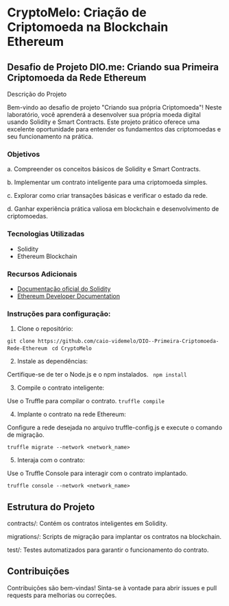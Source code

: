 # CryptoMelo: Criação de Criptomoeda na Blockchain Ethereum

## Desafio de Projeto DIO.me: Criando sua Primeira Criptomoeda da Rede Ethereum

Descrição do Projeto

Bem-vindo ao desafio de projeto "Criando sua própria Criptomoeda"! Neste laboratório, você aprenderá a desenvolver sua própria moeda digital usando Solidity e Smart Contracts. Este projeto prático oferece uma excelente oportunidade para entender os fundamentos das criptomoedas e seu funcionamento na prática.

### Objetivos

a. Compreender os conceitos básicos de Solidity e Smart Contracts.

b. Implementar um contrato inteligente para uma criptomoeda simples.

c. Explorar como criar transações básicas e verificar o estado da rede.

d. Ganhar experiência prática valiosa em blockchain e desenvolvimento de criptomoedas.

### Tecnologias Utilizadas

- Solidity
- Ethereum Blockchain

### Recursos Adicionais

- [Documentação oficial do Solidity](https://soliditylang.org/docs/)
- [Ethereum Developer Documentation](https://ethereum.org/developers/)

### Instruções para configuração:

1. Clone o repositório:

``git clone https://github.com/caio-videmelo/DIO--Primeira-Criptomoeda-Rede-Ethereum``
`` cd CryptoMelo``

2. Instale as dependências:

Certifique-se de ter o Node.js e o npm instalados.
`` npm install``

3. Compile o contrato inteligente:

Use o Truffle para compilar o contrato.
``truffle compile``

4. Implante o contrato na rede Ethereum:

Configure a rede desejada no arquivo truffle-config.js e execute o comando de migração.

``truffle migrate --network <network_name>``

5. Interaja com o contrato:

Use o Truffle Console para interagir com o contrato implantado.

``truffle console --network <network_name>``

## Estrutura do Projeto

contracts/: Contém os contratos inteligentes em Solidity.

migrations/: Scripts de migração para implantar os contratos na blockchain.

test/: Testes automatizados para garantir o funcionamento do contrato.

## Contribuições

Contribuições são bem-vindas! Sinta-se à vontade para abrir issues e pull requests para melhorias ou correções.
